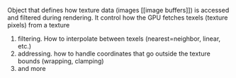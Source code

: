 Object that defines how texture data (images [[image buffers]]) is accessed and filtered during rendering. It control how the GPU fetches texels (texture pixels) from a texture
1. filtering. How to interpolate between texels (nearest=neighbor, linear, etc.)
2. addressing. how to handle coordinates that go outside the texture bounds (wrapping, clamping)
3. and more